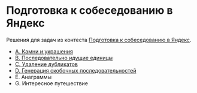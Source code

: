 # Подготовка к собеседованию в Яндекс
Решения для задач из контеста [Подготовка к собеседованию в Яндекс](https://contest.yandex.ru/contest/8458).

- [A. Камни и украшения](A)  
- [B. Последовательно идущие единицы](B)  
- [C. Удаление дубликатов](C)  
- [D. Генерация скобочных последовательностей](D)  
- E. Анаграммы  
- G. Интересное путешествие  